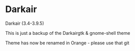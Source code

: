 Darkair
=======

Darkair (3.4-3.9.5)

This is just a backup of the Darkairgtk & gnome-shell theme

Theme has now be renamed in Orange - please use that git


